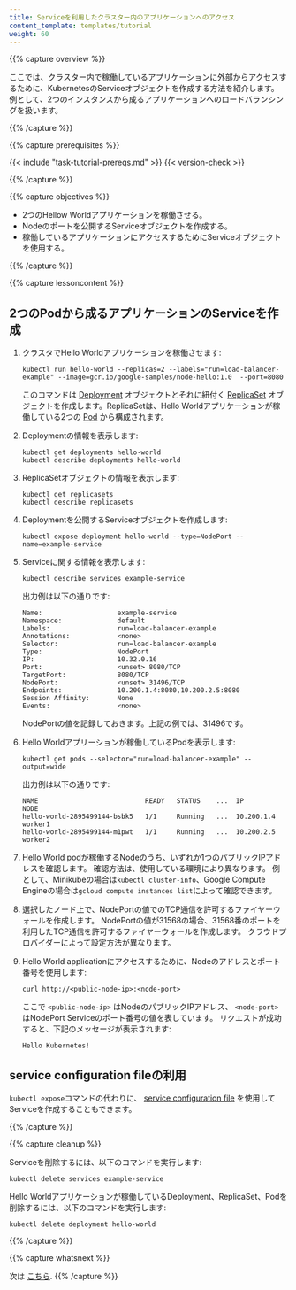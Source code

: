 ```yaml
---
title: Serviceを利用したクラスター内のアプリケーションへのアクセス 
content_template: templates/tutorial
weight: 60
---
```


{{% capture overview %}}

ここでは、クラスター内で稼働しているアプリケーションに外部からアクセスするために、KubernetesのServiceオブジェクトを作成する方法を紹介します。
例として、2つのインスタンスから成るアプリケーションへのロードバランシングを扱います。

{{% /capture %}}


{{% capture prerequisites %}}

{{< include "task-tutorial-prereqs.md" >}} {{< version-check >}}

{{% /capture %}}


{{% capture objectives %}}

* 2つのHellow Worldアプリケーションを稼働させる。
* Nodeのポートを公開するServiceオブジェクトを作成する。
* 稼働しているアプリケーションにアクセスするためにServiceオブジェクトを使用する。

{{% /capture %}}


{{% capture lessoncontent %}}

## 2つのPodから成るアプリケーションのServiceを作成

1. クラスタでHello Worldアプリケーションを稼働させます:
   ```shell
   kubectl run hello-world --replicas=2 --labels="run=load-balancer-example" --image=gcr.io/google-samples/node-hello:1.0  --port=8080
   ```   
    このコマンドは
    [Deployment](/docs/concepts/workloads/controllers/deployment/)
    オブジェクトとそれに紐付く
    [ReplicaSet](/docs/concepts/workloads/controllers/replicaset/)
    オブジェクトを作成します。ReplicaSetは、Hello Worldアプリケーションが稼働している2つの
    [Pod](/docs/concepts/workloads/pods/pod/)
    から構成されます。

1. Deploymentの情報を表示します:
   ```shell
   kubectl get deployments hello-world
   kubectl describe deployments hello-world
   ```

1. ReplicaSetオブジェクトの情報を表示します:
   ```shell
   kubectl get replicasets
   kubectl describe replicasets
   ```

1. Deploymentを公開するServiceオブジェクトを作成します:
   ```shell
   kubectl expose deployment hello-world --type=NodePort --name=example-service
   ```

1. Serviceに関する情報を表示します:
   ```shell
   kubectl describe services example-service
   ```
   出力例は以下の通りです:
   ```shell
   Name:                   example-service
   Namespace:              default
   Labels:                 run=load-balancer-example
   Annotations:            <none>
   Selector:               run=load-balancer-example
   Type:                   NodePort
   IP:                     10.32.0.16
   Port:                   <unset> 8080/TCP
   TargetPort:             8080/TCP
   NodePort:               <unset> 31496/TCP
   Endpoints:              10.200.1.4:8080,10.200.2.5:8080
   Session Affinity:       None
   Events:                 <none>
   ```
   NodePortの値を記録しておきます。上記の例では、31496です。

1. Hello Worldアプリーションが稼働しているPodを表示します:
   ```shell
   kubectl get pods --selector="run=load-balancer-example" --output=wide
   ```
   出力例は以下の通りです:
   ```shell
   NAME                           READY   STATUS    ...  IP           NODE
   hello-world-2895499144-bsbk5   1/1     Running   ...  10.200.1.4   worker1
   hello-world-2895499144-m1pwt   1/1     Running   ...  10.200.2.5   worker2
   ```
1. Hello World podが稼働するNodeのうち、いずれか1つのパブリックIPアドレスを確認します。
   確認方法は、使用している環境により異なります。
   例として、Minikubeの場合は`kubectl cluster-info`、Google Compute Engineの場合は`gcloud compute instances list`によって確認できます。

1. 選択したノード上で、NodePortの値でのTCP通信を許可するファイヤーウォールを作成します。
   NodePortの値が31568の場合、31568番のポートを利用したTCP通信を許可するファイヤーウォールを作成します。
   クラウドプロバイダーによって設定方法が異なります。

1. Hello World applicationにアクセスするために、Nodeのアドレスとポート番号を使用します:
   ```shell
   curl http://<public-node-ip>:<node-port>
   ```
   ここで `<public-node-ip>` はNodeのパブリックIPアドレス、
   `<node-port>` はNodePort Serviceのポート番号の値を表しています。
   リクエストが成功すると、下記のメッセージが表示されます:
   ```shell
   Hello Kubernetes!
   ```

## service configuration fileの利用

`kubectl expose`コマンドの代わりに、
[service configuration file](/docs/concepts/services-networking/service/)
を使用してServiceを作成することもできます。

{{% /capture %}}


{{% capture cleanup %}}

Serviceを削除するには、以下のコマンドを実行します:

    kubectl delete services example-service

Hello Worldアプリケーションが稼働しているDeployment、ReplicaSet、Podを削除するには、以下のコマンドを実行します:

    kubectl delete deployment hello-world

{{% /capture %}}


{{% capture whatsnext %}}

次は
[こちら](/docs/concepts/services-networking/connect-applications-service/).
{{% /capture %}}
